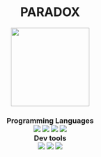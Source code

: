 <h1 align= "center"> PARADOX</h1>

<p align = "center">
    <img height = "180" src="assets/retro.gif">
</p>
<h3>
<p align = "center">
    Programming Languages<br>
    <a href="https://www.gnu.org/software/bash/"><img src="https://skillicons.dev/icons?i=bash" /></a>
    <a href="https://www.iso.org/standard/74528.html"><img src="https://skillicons.dev/icons?i=c" /></a>
    <a href="https://www.python.org/"><img src="https://skillicons.dev/icons?i=python" /></a>
    <a href="https://www.javascript.com"><img src="https://skillicons.dev/icons?i=javascript"/></a>
    <br>
    Dev tools <br>
    <a href="https://git-scm.com/"><img src="https://skillicons.dev/icons?i=git" /></a>
    <a href="https://neovim.io"><img src="https://skillicons.dev/icons?i=neovim" /></a>
    <a href="code.visualstudio.com"><img src='https://skillicons.dev/icons?i=vscode'></a>
</h3>
